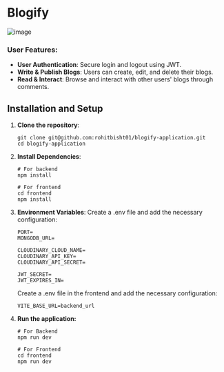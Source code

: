 # Blogify

![image](https://github.com/user-attachments/assets/06ecb8a3-438c-4e9b-b64b-a630f4fb62e8)

### User Features:

- **User Authentication**: Secure login and logout using JWT.
- **Write & Publish Blogs**: Users can create, edit, and delete their blogs.
- **Read & Interact**: Browse and interact with other users' blogs through comments.

## Installation and Setup

1. **Clone the repository**:
   ```
   git clone git@github.com:rohitbisht01/blogify-application.git
   cd blogify-application
   ```
2. **Install Dependencies**:

   ```
   # For backend
   npm install

   # For frontend
   cd frontend
   npm install
   ```

3. **Environment Variables**: Create a .env file and add the necessary configuration:

   ```
   PORT=
   MONGODB_URL=

   CLOUDINARY_CLOUD_NAME=
   CLOUDINARY_API_KEY=
   CLOUDINARY_API_SECRET=

   JWT_SECRET=
   JWT_EXPIRES_IN=
   ```

   Create a .env file in the frontend and add the necessary configuration:

   ```
   VITE_BASE_URL=backend_url
   ```

4. **Run the application:**

   ```
   # For Backend
   npm run dev
   ```

   ```
   # For Frontend
   cd frontend
   npm run dev
   ```

